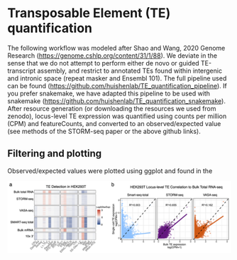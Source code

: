 # Transposable Element (TE) quantification

The following workflow was modeled after Shao and Wang, 2020 Genome Research
(https://genome.cshlp.org/content/31/1/88). We deviate in the sense that we do
not attempt to perform either de novo or guided TE-transcript assembly, and restrict
to annotated TEs found within intergenic and intronic space (repeat masker and Ensembl 101).
The full pipeline used can be found (https://github.com/huishenlab/TE_quantification_pipeline).
If you prefer snakemake, we have adapted this pipeline to be used with snakemake (https://github.com/huishenlab/TE_quantification_snakemake).
After resource generation (or downloading the resources we used from zenodo), locus-level
TE expression was quantified using counts per million (CPM) and featureCounts, and
converted to an observed/expected value (see methods of the STORM-seq paper or the above github links).

## Filtering and plotting

Observed/expected values were plotted using ggplot and found in the 

<img title="TE exp HEK" alt="TE exp HEK" src="/images/te_quant_hek.png">
